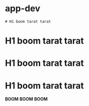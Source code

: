 # app-dev

 	# H1 boom tarat tarat
  # H1 boom tarat tarat
  # H1 boom tarat tarat
  # H1 boom tarat tarat
  **BOOM**
  **BOOM**
  **BOOM**

